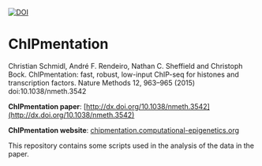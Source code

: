 [![DOI](https://zenodo.org/badge/42116269.svg)](https://zenodo.org/badge/latestdoi/42116269)

ChIPmentation
=====

Christian Schmidl, André F. Rendeiro, Nathan C. Sheffield and Christoph Bock. ChIPmentation: fast, robust, low-input ChIP-seq for histones and transcription factors. Nature Methods 12, 963–965 (2015) doi:10.1038/nmeth.3542

**ChIPmentation paper**: [http://dx.doi.org/10.1038/nmeth.3542](http://dx.doi.org/10.1038/nmeth.3542)

**ChIPmentation website**: [chipmentation.computational-epigenetics.org](http://chipmentation.computational-epigenetics.org)

This repository contains some scripts used in the analysis of the data in the paper.
